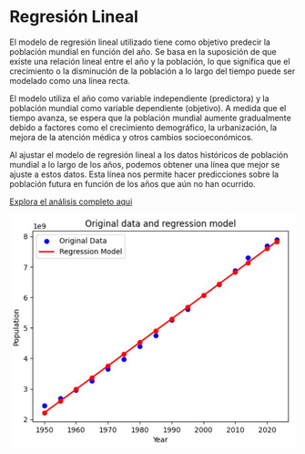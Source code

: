 # Regresión Lineal

El modelo de regresión lineal utilizado tiene como objetivo predecir la población mundial en función del año. Se basa en la suposición de que existe una relación lineal entre el año y la población, lo que significa que el crecimiento o la disminución de la población a lo largo del tiempo puede ser modelado como una línea recta.

El modelo utiliza el año como variable independiente (predictora) y la población mundial como variable dependiente (objetivo). A medida que el tiempo avanza, se espera que la población mundial aumente gradualmente debido a factores como el crecimiento demográfico, la urbanización, la mejora de la atención médica y otros cambios socioeconómicos.

Al ajustar el modelo de regresión lineal a los datos históricos de población mundial a lo largo de los años, podemos obtener una línea que mejor se ajuste a estos datos. Esta línea nos permite hacer predicciones sobre la población futura en función de los años que aún no han ocurrido.

[Explora el análisis completo aqui](RegresionLineal.ipynb)

![Imagen del modelo](./reg.jpg)


